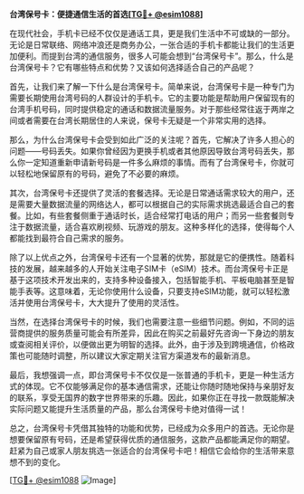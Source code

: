 **台湾保号卡：便捷通信生活的首选[[TG💪+ @esim1088](https://t.me/s/esim1088)]**

在现代社会，手机卡已经不仅仅是通话工具，更是我们生活中不可或缺的一部分。无论是日常联络、网络冲浪还是商务办公，一张合适的手机卡都能让我们的生活更加便利。而提到台湾的通信服务，很多人可能会想到“台湾保号卡”。那么，什么是台湾保号卡？它有哪些特点和优势？又该如何选择适合自己的产品呢？

首先，让我们来了解一下什么是台湾保号卡。简单来说，台湾保号卡是一种专门为需要长期使用台湾号码的人群设计的手机卡。它的主要功能是帮助用户保留现有的台湾手机号码，同时提供稳定的通话和数据流量服务。对于那些经常往返于两岸之间或者需要在台湾长期居住的人来说，保号卡无疑是一个非常实用的选择。

那么，为什么台湾保号卡会受到如此广泛的关注呢？首先，它解决了许多人担心的问题——号码丢失。如果你曾经因为更换手机或者其他原因导致台湾号码丢失，那么你一定知道重新申请新号码是一件多么麻烦的事情。而有了台湾保号卡，你就可以轻松地保留原有的号码，避免了不必要的麻烦。

其次，台湾保号卡还提供了灵活的套餐选择。无论是日常通话需求较大的用户，还是需要大量数据流量的网络达人，都可以根据自己的实际需求挑选最适合自己的套餐。比如，有些套餐侧重于通话时长，适合经常打电话的用户；而另一些套餐则专注于数据流量，适合喜欢刷视频、玩游戏的朋友。这种多样化的选择，使得每个人都能找到最符合自己需求的服务。

除了以上优点之外，台湾保号卡还有一个显著的优势，那就是它的便携性。随着科技的发展，越来越多的人开始关注电子SIM卡（eSIM）技术。而台湾保号卡正是基于这项技术开发出来的，支持多种设备接入，包括智能手机、平板电脑甚至是智能手表等。这意味着，无论你使用什么设备，只要支持eSIM功能，就可以轻松激活并使用台湾保号卡，大大提升了使用的灵活性。

当然，在选择台湾保号卡的时候，我们也需要注意一些细节问题。例如，不同的运营商提供的服务质量可能会有所差异，因此在购买之前最好先咨询一下身边的朋友或查阅相关评价，以便做出更为明智的选择。此外，由于涉及到跨境通信，价格政策也可能随时调整，所以建议大家定期关注官方渠道发布的最新消息。

最后，我想强调一点，即台湾保号卡不仅仅是一张普通的手机卡，更是一种生活方式的体现。它不仅能够满足你的基本通信需求，还能让你随时随地保持与亲朋好友的联系，享受无国界的数字世界带来的乐趣。因此，如果你正在寻找一款既能解决实际问题又能提升生活质量的产品，那么台湾保号卡绝对值得一试！

总之，台湾保号卡凭借其独特的功能和优势，已经成为众多用户的首选。无论你是想要保留原有号码，还是希望获得优质的通信服务，这款产品都能满足你的期望。赶紧为自己或家人朋友挑选一张适合的台湾保号卡吧！相信它会给你的生活带来意想不到的变化。

[[TG💪+ @esim1088](https://t.me/s/esim1088) ![Image](https://i.postimg.cc/4NQfJmqS/Snipaste-2025-05-13-00-14-12.png)]